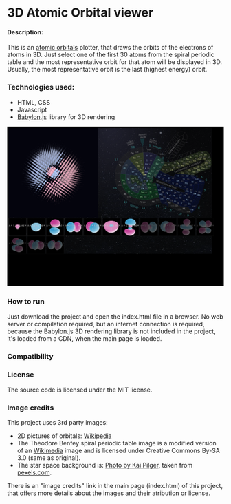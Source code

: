 # 3D Atomic Orbital viewer

#### Description:
This is an [atomic orbitals](https://en.wikipedia.org/wiki/Atomic_orbital) plotter, that draws the orbits of the electrons of atoms in 3D.
Just select one of the first 30 atoms from the spiral periodic table and the most representative orbit for that atom will be displayed in 3D.
Usually, the most representative orbit is the last (highest energy) orbit.

### Technologies used:
* HTML, CSS
* Javascript
* [Babylon.js](https://www.babylonjs.com/) library for 3D rendering

![screenshot](images/screenshot.png)

### How to run
Just download the project and open the index.html file in a browser. No web server or compilation required, but an internet connection is required, because the Babylon.js 3D rendering library is not included in the project, it's loaded from a CDN, when the main page is loaded.

### Compatibility

### License
The source code is licensed under the MIT license.

### Image credits
This project uses 3rd party images:
* 2D pictures of orbitals: [Wikipedia](https://en.wikipedia.org/wiki/Atomic_orbital#Orbitals_table)
* The Theodore Benfey spiral periodic table image is a modified version of an [Wikimedia](https://commons.wikimedia.org/wiki/File:Elementspiral_(polyatomic).svg) image and is licensed under Creative Commons By-SA 3.0 (same as original).
* The star space background is: [Photo by Kai Pilger](https://www.pexels.com/photo/cluster-of-stars-1341279/), taken from [pexels.com](https://www.pexels.com/).

There is an "image credits" link in the main page (index.html) of this project, that offers more details about the images and their atribution or license.